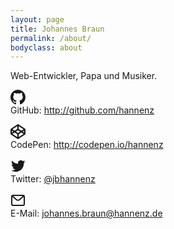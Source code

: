 ```yaml
---
layout: page
title: Johannes Braun
permalink: /about/
bodyclass: about
---
```


Web-Entwickler, Papa und Musiker.

<p>
<svg class="icon" xmlns="http://www.w3.org/2000/svg" width="24" height="24"
viewBox="0 0 24 24" fill="currentColor" stroke-width="2"
display="block" id="GithubFill"><path fill-rule="evenodd"
clip-rule="evenodd" d="M12 0C5.37 0 0 5.37 0 12c0 5.31 3.435 9.795
8.205 11.385.6.105.825-.255.825-.57
0-.285-.015-1.23-.015-2.235-3.015.555-3.795-.735-4.035-1.41-.135-.345-.72-1.41-1.23-1.695-.42-.225-1.02-.78-.015-.795.945-.015
1.62.87 1.845 1.23 1.08 1.815 2.805 1.305
3.495.99.105-.78.42-1.305.765-1.605-2.67-.3-5.46-1.335-5.46-5.925
0-1.305.465-2.385 1.23-3.225-.12-.3-.54-1.53.12-3.18 0 0 1.005-.315
3.3 1.23.96-.27 1.98-.405 3-.405s2.04.135 3 .405c2.295-1.56 3.3-1.23
3.3-1.23.66 1.65.24 2.88.12 3.18.765.84 1.23 1.905 1.23 3.225 0
4.605-2.805 5.625-5.475 5.925.435.375.81 1.095.81 2.22 0 1.605-.015
2.895-.015 3.3 0 .315.225.69.825.57A12.02 12.02 0 0024
12c0-6.63-5.37-12-12-12z"/></svg> GitHub: <a href="http://github.com/hannenz/">http://github.com/hannenz</a>
</p>

<p>
<svg class="icon" xmlns="http://www.w3.org/2000/svg" width="24" height="24"
viewBox="0 0 24 24" fill="currentColor" stroke-width="2"
display="block" id="CodepenFill"><path fill-rule="evenodd"
clip-rule="evenodd" d="M11.372.19c.38-.253.875-.253 1.256 0L23.492
7.4c.317.21.508.565.508.946v7.308c0 .38-.19.736-.508.947l-10.864
7.21c-.38.252-.875.252-1.256 0L.508 16.6A1.136 1.136 0 010
15.654V8.346c0-.38.19-.736.508-.947L11.372.19zm-9.1
10.273v3.058l2.288-1.54-2.288-1.518zm4.337 2.878L3.18 15.648l7.684
5.1v-4.583L6.61 13.341zm6.527 2.824v4.582l7.684-5.1-3.43-2.306-4.254
2.824zm6.303-4.183l2.29 1.54v-3.06l-2.29 1.52zm1.371-3.636l-3.41
2.263-4.264-2.868V3.253l7.674 5.093zm-9.946-5.093V7.74l-4.263
2.868L3.19 8.346l7.674-5.093zM12 9.715l-3.35 2.254L12
14.192l3.35-2.223L12 9.715z"/></svg> CodePen: <a href="http://codepen.io/hannenz/">http://codepen.io/hannenz</a> 
</p>

<p>
<svg class="icon" xmlns="http://www.w3.org/2000/svg" width="24" height="24"
viewBox="0 0 24 24" fill="currentColor" stroke-width="2"
display="block" id="TwitterFill"><path d="M23.643
4.937c-.835.37-1.732.62-2.675.733a4.67 4.67 0 002.048-2.578 9.3 9.3 0
01-2.958 1.13 4.66 4.66 0 00-7.938 4.25 13.229 13.229 0
01-9.602-4.868c-.4.69-.63 1.49-.63 2.342A4.66 4.66 0 003.96
9.824a4.647 4.647 0 01-2.11-.583v.06a4.66 4.66 0 003.737 4.568 4.692
4.692 0 01-2.104.08 4.661 4.661 0 004.352 3.234 9.348 9.348 0 01-5.786
1.995 9.5 9.5 0 01-1.112-.065 13.175 13.175 0 007.14 2.093c8.57 0
13.255-7.098 13.255-13.254 0-.2-.005-.402-.014-.602a9.47 9.47 0
002.323-2.41l.002-.003z"/></svg> Twitter: <a href="https://twitter.com/jbhannenz">@jbhannenz</a> 
</p>

<p>
<svg class="icon" xmlns="http://www.w3.org/2000/svg" width="24"
height="24" viewBox="0 0 24 24" fill="none" stroke="currentColor"
stroke-width="2" stroke-linecap="round" stroke-linejoin="round"
display="block" id="Envelope"><path d="M2 6a2 2 0 012-2h16a2 2 0 012
2v12a2 2 0 01-2 2H4a2 2 0 01-2-2V6z"/><path d="M3 5l6.343 5.638a4 4 0
005.315 0L21 5"/></svg> E-Mail: <a
href="mailto:johannes.braun@hannenz.de">johannes.braun@hannenz.de</a>
</p>
